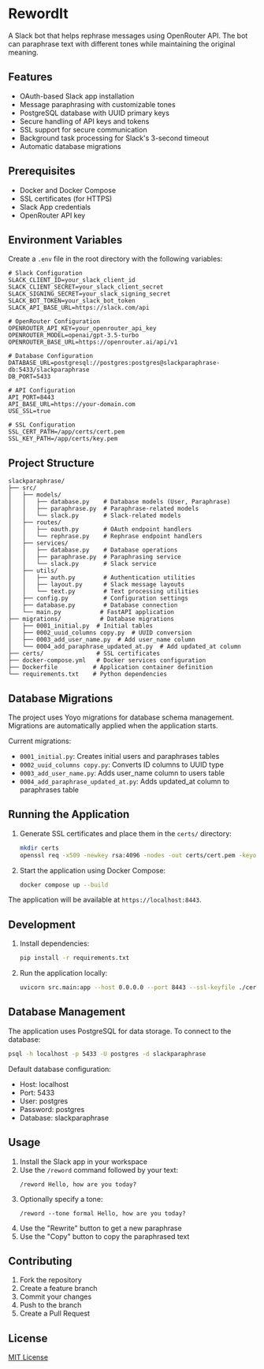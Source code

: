 # RewordIt

A Slack bot that helps rephrase messages using OpenRouter API. The bot can paraphrase text with different tones while maintaining the original meaning.

## Features

- OAuth-based Slack app installation
- Message paraphrasing with customizable tones
- PostgreSQL database with UUID primary keys
- Secure handling of API keys and tokens
- SSL support for secure communication
- Background task processing for Slack's 3-second timeout
- Automatic database migrations

## Prerequisites

- Docker and Docker Compose
- SSL certificates (for HTTPS)
- Slack App credentials
- OpenRouter API key

## Environment Variables

Create a `.env` file in the root directory with the following variables:

```env
# Slack Configuration
SLACK_CLIENT_ID=your_slack_client_id
SLACK_CLIENT_SECRET=your_slack_client_secret
SLACK_SIGNING_SECRET=your_slack_signing_secret
SLACK_BOT_TOKEN=your_slack_bot_token
SLACK_API_BASE_URL=https://slack.com/api

# OpenRouter Configuration
OPENROUTER_API_KEY=your_openrouter_api_key
OPENROUTER_MODEL=openai/gpt-3.5-turbo
OPENROUTER_BASE_URL=https://openrouter.ai/api/v1

# Database Configuration
DATABASE_URL=postgresql://postgres:postgres@slackparaphrase-db:5433/slackparaphrase
DB_PORT=5433

# API Configuration
API_PORT=8443
API_BASE_URL=https://your-domain.com
USE_SSL=true

# SSL Configuration
SSL_CERT_PATH=/app/certs/cert.pem
SSL_KEY_PATH=/app/certs/key.pem
```

## Project Structure

```
slackparaphrase/
├── src/
│   ├── models/
│   │   ├── database.py    # Database models (User, Paraphrase)
│   │   ├── paraphrase.py  # Paraphrase-related models
│   │   └── slack.py       # Slack-related models
│   ├── routes/
│   │   ├── oauth.py       # OAuth endpoint handlers
│   │   └── rephrase.py    # Rephrase endpoint handlers
│   ├── services/
│   │   ├── database.py    # Database operations
│   │   ├── paraphrase.py  # Paraphrasing service
│   │   └── slack.py       # Slack service
│   ├── utils/
│   │   ├── auth.py        # Authentication utilities
│   │   ├── layout.py      # Slack message layouts
│   │   └── text.py        # Text processing utilities
│   ├── config.py          # Configuration settings
│   ├── database.py        # Database connection
│   └── main.py           # FastAPI application
├── migrations/           # Database migrations
│   ├── 0001_initial.py  # Initial tables
│   ├── 0002_uuid_columns copy.py  # UUID conversion
│   ├── 0003_add_user_name.py  # Add user_name column
│   └── 0004_add_paraphrase_updated_at.py  # Add updated_at column
├── certs/               # SSL certificates
├── docker-compose.yml   # Docker services configuration
├── Dockerfile          # Application container definition
└── requirements.txt    # Python dependencies
```

## Database Migrations

The project uses Yoyo migrations for database schema management. Migrations are automatically applied when the application starts.

Current migrations:

- `0001_initial.py`: Creates initial users and paraphrases tables
- `0002_uuid_columns copy.py`: Converts ID columns to UUID type
- `0003_add_user_name.py`: Adds user_name column to users table
- `0004_add_paraphrase_updated_at.py`: Adds updated_at column to paraphrases table

## Running the Application

1. Generate SSL certificates and place them in the `certs/` directory:

   ```bash
   mkdir certs
   openssl req -x509 -newkey rsa:4096 -nodes -out certs/cert.pem -keyout certs/key.pem -days 365
   ```

2. Start the application using Docker Compose:
   ```bash
   docker compose up --build
   ```

The application will be available at `https://localhost:8443`.

## Development

1. Install dependencies:

   ```bash
   pip install -r requirements.txt
   ```

2. Run the application locally:
   ```bash
   uvicorn src.main:app --host 0.0.0.0 --port 8443 --ssl-keyfile ./certs/key.pem --ssl-certfile ./certs/cert.pem
   ```

## Database Management

The application uses PostgreSQL for data storage. To connect to the database:

```bash
psql -h localhost -p 5433 -U postgres -d slackparaphrase
```

Default database configuration:

- Host: localhost
- Port: 5433
- User: postgres
- Password: postgres
- Database: slackparaphrase

## Usage

1. Install the Slack app in your workspace
2. Use the `/reword` command followed by your text:
   ```
   /reword Hello, how are you today?
   ```
3. Optionally specify a tone:
   ```
   /reword --tone formal Hello, how are you today?
   ```
4. Use the "Rewrite" button to get a new paraphrase
5. Use the "Copy" button to copy the paraphrased text

## Contributing

1. Fork the repository
2. Create a feature branch
3. Commit your changes
4. Push to the branch
5. Create a Pull Request

## License

[MIT License](LICENSE)

